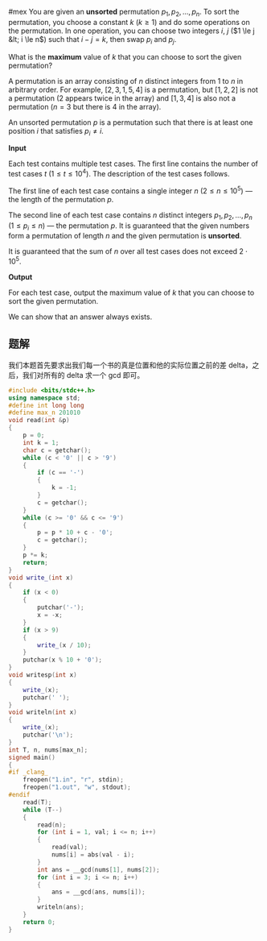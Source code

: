 #mex 
You are given an **unsorted** permutation $p_1, p_2, \ldots, p_n$. To sort the permutation, you choose a constant $k$ ($k \ge 1$) and do some operations on the permutation. In one operation, you can choose two integers $i$, $j$ ($1 \le j &lt; i \le n$) such that $i - j = k$, then swap $p_i$ and $p_j$.

What is the **maximum** value of $k$ that you can choose to sort the given permutation?

A permutation is an array consisting of $n$ distinct integers from $1$ to $n$ in arbitrary order. For example, $[2, 3, 1, 5, 4]$ is a permutation, but $[1, 2, 2]$ is not a permutation ($2$ appears twice in the array) and $[1, 3, 4]$ is also not a permutation ($n = 3$ but there is $4$ in the array).

An unsorted permutation $p$ is a permutation such that there is at least one position $i$ that satisfies $p_i \ne i$.

**Input**

Each test contains multiple test cases. The first line contains the number of test cases $t$ ($1 \le t \le 10^4$). The description of the test cases follows.

The first line of each test case contains a single integer $n$ ($2 \le n \le 10^{5}$) — the length of the permutation $p$.

The second line of each test case contains $n$ distinct integers $p_1, p_2, \ldots, p_n$ ($1 \le p_i \le n$) — the permutation $p$. It is guaranteed that the given numbers form a permutation of length $n$ and the given permutation is **unsorted**.

It is guaranteed that the sum of $n$ over all test cases does not exceed $2 \cdot 10^{5}$.

**Output**

For each test case, output the maximum value of $k$ that you can choose to sort the given permutation.

We can show that an answer always exists.

## 题解
我们本题首先要求出我们每一个书的真是位置和他的实际位置之前的差 delta，之后，我们对所有的 delta 求一个 gcd 即可。

```cpp
#include <bits/stdc++.h>
using namespace std;
#define int long long
#define max_n 201010
void read(int &p)
{
    p = 0;
    int k = 1;
    char c = getchar();
    while (c < '0' || c > '9')
    {
        if (c == '-')
        {
            k = -1;
        }
        c = getchar();
    }
    while (c >= '0' && c <= '9')
    {
        p = p * 10 + c - '0';
        c = getchar();
    }
    p *= k;
    return;
}
void write_(int x)
{
    if (x < 0)
    {
        putchar('-');
        x = -x;
    }
    if (x > 9)
    {
        write_(x / 10);
    }
    putchar(x % 10 + '0');
}
void writesp(int x)
{
    write_(x);
    putchar(' ');
}
void writeln(int x)
{
    write_(x);
    putchar('\n');
}
int T, n, nums[max_n];
signed main()
{
#if _clang_
    freopen("1.in", "r", stdin);
    freopen("1.out", "w", stdout);
#endif
    read(T);
    while (T--)
    {
        read(n);
        for (int i = 1, val; i <= n; i++)
        {
            read(val);
            nums[i] = abs(val - i);
        }
        int ans = __gcd(nums[1], nums[2]);
        for (int i = 3; i <= n; i++)
        {
            ans = __gcd(ans, nums[i]);
        }
        writeln(ans);
    }
    return 0;
}
```